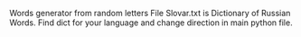 Words generator from random letters 
File Slovar.txt is Dictionary of Russian Words. Find dict for your language and change direction in main python file. 
